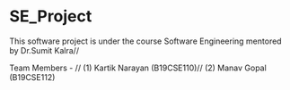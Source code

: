 # SE_Project

This software project is under the course Software Engineering mentored by Dr.Sumit Kalra//

Team Members - //
(1) Kartik Narayan (B19CSE110)//
(2) Manav Gopal (B19CSE112)
